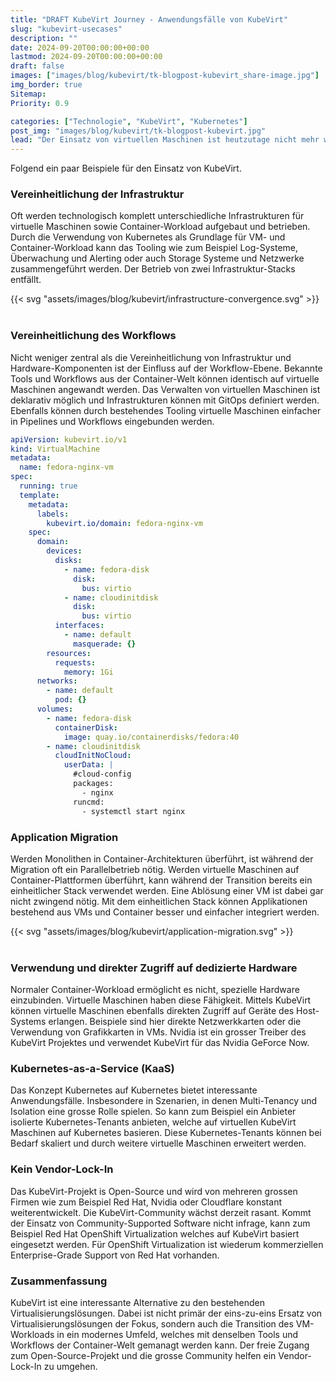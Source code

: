 ```yaml
---
title: "DRAFT KubeVirt Journey - Anwendungsfälle von KubeVirt"
slug: "kubevirt-usecases"
description: ""
date: 2024-09-20T00:00:00+00:00
lastmod: 2024-09-20T00:00:00+00:00
draft: false
images: ["images/blog/kubevirt/tk-blogpost-kubevirt_share-image.jpg"]
img_border: true
Sitemap:
Priority: 0.9

categories: ["Technologie", "KubeVirt", "Kubernetes"]
post_img: "images/blog/kubevirt/tk-blogpost-kubevirt.jpg"
lead: "Der Einsatz von virtuellen Maschinen ist heutzutage nicht mehr wegzudenken. Neben dem Ersatz von bestehenden Virtualisierungslösungen bietet KubeVirt auch weiteres Potential um Infrastrukturen zu vereinheitlichen oder Workflows zu modernisieren."
---
```



Folgend ein paar Beispiele für den Einsatz von KubeVirt.

### Vereinheitlichung der Infrastruktur

Oft werden technologisch komplett unterschiedliche Infrastrukturen für virtuelle Maschinen sowie Container-Workload
aufgebaut und betrieben. Durch die Verwendung von Kubernetes als Grundlage für VM- und Container-Workload kann das
Tooling wie zum Beispiel Log-Systeme, Überwachung und Alerting oder auch Storage Systeme und Netzwerke zusammengeführt
werden. Der Betrieb von zwei Infrastruktur-Stacks entfällt.

{{< svg "assets/images/blog/kubevirt/infrastructure-convergence.svg" >}}
<br /><br />

### Vereinheitlichung des Workflows

Nicht weniger zentral als die Vereinheitlichung von Infrastruktur und Hardware-Komponenten ist der Einfluss auf der
Workflow-Ebene. Bekannte Tools und Workflows aus der Container-Welt können identisch auf virtuelle Maschinen angewandt
werden. Das Verwalten von virtuellen Maschinen ist deklarativ möglich und Infrastrukturen können mit GitOps definiert
werden. Ebenfalls können durch bestehendes Tooling virtuelle Maschinen einfacher in Pipelines und Workflows eingebunden
werden.

```yaml
apiVersion: kubevirt.io/v1
kind: VirtualMachine
metadata:
  name: fedora-nginx-vm
spec:
  running: true
  template:
    metadata:
      labels:
        kubevirt.io/domain: fedora-nginx-vm
    spec:
      domain:
        devices:
          disks:
            - name: fedora-disk
              disk:
                bus: virtio
            - name: cloudinitdisk
              disk:
                bus: virtio
          interfaces:
            - name: default
              masquerade: {}
        resources:
          requests:
            memory: 1Gi
      networks:
        - name: default
          pod: {}
      volumes:
        - name: fedora-disk
          containerDisk:
            image: quay.io/containerdisks/fedora:40
        - name: cloudinitdisk
          cloudInitNoCloud:
            userData: |
              #cloud-config
              packages:
                - nginx
              runcmd:
                - systemctl start nginx
```

### Application Migration

Werden Monolithen in Container-Architekturen überführt, ist während der Migration oft ein Parallelbetrieb nötig. Werden
virtuelle Maschinen auf Container-Plattformen überführt, kann während der Transition bereits ein einheitlicher Stack
verwendet werden. Eine Ablösung einer VM ist dabei gar nicht zwingend nötig. Mit dem einheitlichen Stack können
Applikationen bestehend aus VMs und Container besser und einfacher integriert werden.

{{< svg "assets/images/blog/kubevirt/application-migration.svg" >}}
<br /><br />

### Verwendung und direkter Zugriff auf dedizierte Hardware

Normaler Container-Workload ermöglicht es nicht, spezielle Hardware einzubinden. Virtuelle Maschinen haben diese
Fähigkeit. Mittels KubeVirt können virtuelle Maschinen ebenfalls direkten Zugriff auf Geräte des Host-Systems erlangen.
Beispiele sind hier direkte Netzwerkkarten oder die Verwendung von Grafikkarten in VMs. Nvidia ist ein grosser Treiber
des KubeVirt Projektes und verwendet KubeVirt für das Nvidia GeForce Now.

### Kubernetes-as-a-Service (KaaS)

Das Konzept Kubernetes auf Kubernetes bietet interessante Anwendungsfälle. Insbesondere in Szenarien, in denen
Multi-Tenancy und Isolation eine grosse Rolle spielen. So kann zum Beispiel ein Anbieter isolierte Kubernetes-Tenants
anbieten, welche auf virtuellen KubeVirt Maschinen auf Kubernetes basieren. Diese Kubernetes-Tenants können bei Bedarf
skaliert und durch weitere virtuelle Maschinen erweitert werden.

### Kein Vendor-Lock-In

Das KubeVirt-Projekt is Open-Source und wird von mehreren grossen Firmen wie zum Beispiel Red Hat, Nvidia oder
Cloudflare konstant weiterentwickelt. Die KubeVirt-Community wächst derzeit rasant. Kommt der Einsatz von
Community-Supported Software nicht infrage, kann zum Beispiel Red Hat OpenShift Virtualization welches auf KubeVirt
basiert eingesetzt werden. Für OpenShift Virtualization ist wiederum kommerziellen Enterprise-Grade Support von Red Hat
vorhanden.

### Zusammenfassung

KubeVirt ist eine interessante Alternative zu den bestehenden Virtualisierungslösungen. Dabei ist nicht primär der
eins-zu-eins Ersatz von Virtualisierungslösungen der Fokus, sondern auch die Transition des VM-Workloads in ein modernes
Umfeld, welches mit denselben Tools und Workflows der Container-Welt gemanagt werden kann. Der freie Zugang zum
Open-Source-Projekt und die grosse Community helfen ein Vendor-Lock-In zu umgehen.
